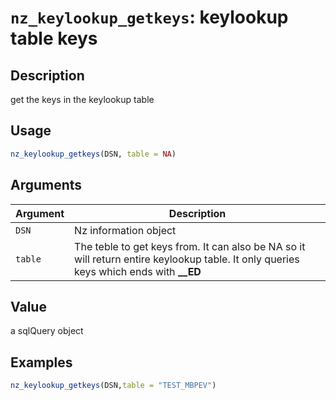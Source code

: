 # `nz_keylookup_getkeys`: keylookup table keys

## Description


 get the keys in the keylookup table


## Usage

```r
nz_keylookup_getkeys(DSN, table = NA)
```


## Arguments

Argument      |Description
------------- |----------------
```DSN```     |     Nz information object
```table```     |     The teble to get keys from. It can also be NA so it will return entire keylookup table. It only queries keys which ends with **__ED**

## Value


 a sqlQuery object


## Examples

```r
nz_keylookup_getkeys(DSN,table = "TEST_MBPEV")
```